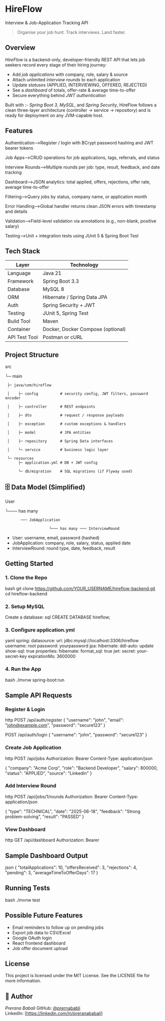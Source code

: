 # HireFlow  
Interview & Job-Application Tracking API

> Organise your job hunt. Track interviews. Land faster.


## Overview
*HireFlow* is a backend-only, developer-friendly REST API that lets job seekers record every stage of their hiring journey:
* Add *job applications* with company, role, salary & source  
* Attach unlimited *interview rounds* to each application  
* Update *statuses* (APPLIED, INTERVIEWING, OFFERED, REJECTED)  
* See a *dashboard* of totals, offer-rate & average time-to-offer  
* Secure everything behind *JWT authentication*

Built with  :- *Spring Boot 3*, *MySQL*, and *Spring Security*, HireFlow follows a clean three-layer architecture (controller → service → repository) and is ready for deployment on any JVM-capable host.



## Features

 Authentication-->Register / login with BCrypt password hashing and JWT bearer tokens                 

 Job Apps-->CRUD operations for job applications, tags, referrals, and status                   

 Interview Rounds-->Multiple rounds per job: type, result, feedback, and date tracking                  

 Dashboard-->JSON analytics: total applied, offers, rejections, offer rate, average time-to-offer

 Filtering-->Query jobs by status, company name, or application month                            

 Error Handling-->Global handler returns clean JSON errors with timestamp and details                 

 Validation-->Field-level validation via annotations (e.g., non-blank, positive salary)           

 Testing-->Unit + integration tests using JUnit 5 & Spring Boot Test                           




## Tech Stack

| Layer          | Technology                     |
|----------------|---------------------------------|
| Language       | Java 21                         |
| Framework      | Spring Boot 3.3                 |
| Database       | MySQL 8                         |
| ORM            | Hibernate / Spring Data JPA     |
| Auth           | Spring Security + JWT           |
| Testing        | JUnit 5, Spring Test            |
| Build Tool     | Maven                           |
| Container      | Docker, Docker Compose (optional) |
| API Test Tool  | Postman or cURL                 |


##  Project Structure


src

 └─ main
 
     ├─ java/com/hireflow
     
     │    ├─ config          # security config, JWT filters, password encoder
     
     │    ├─ controller      # REST endpoints
     
     │    ├─ dto             # request / response payloads
     
     │    ├─ exception       # custom exceptions & handlers
     
     │    ├─ model           # JPA entities
     
     │    ├─ repository      # Spring Data interfaces
     
     │    └─ service         # business logic layer
     
     └─ resources
          ├─ application.yml # DB + JWT config
          
          └─ db/migration    # SQL migrations (if Flyway used)


## 🗄 Data Model (Simplified)

User

 └─── has many
 
           ─── JobApplication
           
                        └─── has many ─── InterviewRound

- User: username, email, password (hashed)
- JobApplication: company, role, salary, status, applied date
- InterviewRound: round type, date, feedback, result



## Getting Started

### 1. Clone the Repo
bash
git clone https://github.com/YOUR_USERNAME/hireflow-backend.git
cd hireflow-backend


### 2. Setup MySQL
Create a database:
sql
CREATE DATABASE hireflow;


### 3. Configure application.yml
yaml
spring:
  datasource:
    url: jdbc:mysql://localhost:3306/hireflow
    username: root
    password: yourpassword
  jpa:
    hibernate:
      ddl-auto: update
    show-sql: true
    properties:
      hibernate:
        format_sql: true
jwt:
  secret: your-secret-key
  expirationMs: 3600000


### 4. Run the App
bash
./mvnw spring-boot:run


##  Sample API Requests

###  Register & Login
http
POST /api/auth/register
{
  "username": "john",
  "email": "john@example.com",
  "password": "secure123"
}

POST /api/auth/login
{
  "username": "john",
  "password": "secure123"
}


###  Create Job Application
http
POST /api/jobs
Authorization: Bearer <token>
Content-Type: application/json

{
  "company": "Acme Corp",
  "role": "Backend Developer",
  "salary": 800000,
  "status": "APPLIED",
  "source": "LinkedIn"
}


###  Add Interview Round
http
POST /api/jobs/1/rounds
Authorization: Bearer <token>
Content-Type: application/json

{
  "type": "TECHNICAL",
  "date": "2025-06-18",
  "feedback": "Strong problem-solving",
  "result": "PASSED"
}


###  View Dashboard
http
GET /api/dashboard
Authorization: Bearer <token>




##  Sample Dashboard Output
json
{
  "totalApplications": 10,
  "offersReceived": 3,
  "rejections": 4,
  "pending": 3,
  "averageTimeToOfferDays": 17
}


##  Running Tests
bash
./mvnw test


##  Possible Future Features
- Email reminders to follow up on pending jobs  
- Export job data to CSV/Excel  
- Google OAuth login  
- React frontend dashboard  
- Job offer document upload


##  License
This project is licensed under the MIT License. See the LICENSE file for more information.


## 👤 Author
*Prerana Babali* 
GitHub: [@prernababli](https://github.com/prernababli)  
LinkedIn: [https://linkedin.com/in/preranababali]

